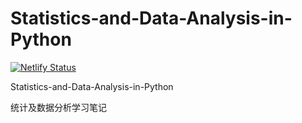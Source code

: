 # Statistics-and-Data-Analysis-in-Python

[![Netlify Status](https://api.netlify.com/api/v1/badges/26144846-fb38-4703-9918-4dc71208634e/deploy-status)](https://app.netlify.com/sites/stat-da-python/deploys)

Statistics-and-Data-Analysis-in-Python

统计及数据分析学习笔记